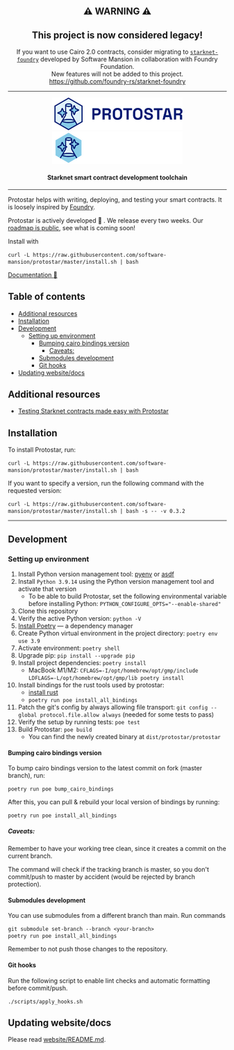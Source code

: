 <div align="center">
    <h2>⚠️ WARNING ⚠️</h2>
    <h2> This project is now considered legacy!</h2>
    <span>If you want to use Cairo 2.0 contracts, consider migrating to <a href="https://github.com/foundry-rs/starknet-foundry"><code>starknet-foundry</code></a> developed by Software Mansion in collaboration with Foundry Foundation.</span>
    <br>
    <span>New features will not be added to this project.</span>
    <br>
    <a href="https://github.com/foundry-rs/starknet-foundry">https://github.com/foundry-rs/starknet-foundry</a>
</div>

---
<div align="center">
  <img src="./readme/protostar-logo--light.svg#gh-light-mode-only" width=300 alt="protostar-logo" />
  <img src="./readme/protostar-logo--dark.svg#gh-dark-mode-only" width=300 alt="protostar-logo" />

  <h4>Starknet smart contract development toolchain</h4>

</div>

---
Protostar helps with writing, deploying, and testing your smart contracts. It is loosely inspired by [Foundry](https://github.com/foundry-rs/foundry).

Protostar is actively developed :hammer: . We release every two weeks. Our [roadmap is public](https://github.com/orgs/software-mansion-labs/projects/3/views/3), see what is coming soon!

Install with
```shell
curl -L https://raw.githubusercontent.com/software-mansion/protostar/master/install.sh | bash
```

[Documentation :page_facing_up:](https://docs.swmansion.com/protostar/)


## Table of contents <!-- omit in toc -->
- [Additional resources](#additional-resources)
- [Installation](#installation)
- [Development](#development)
  - [Setting up environment](#setting-up-environment)
    - [Bumping cairo bindings version](#bumping-cairo-bindings-version)
      - [Caveats:](#caveats)
    - [Submodules development](#submodules-development)
    - [Git hooks](#git-hooks)
- [Updating website/docs](#updating-websitedocs)



## Additional resources
- [Testing Starknet contracts made easy with Protostar](https://blog.swmansion.com/testing-starknet-contracts-made-easy-with-protostar-2ecdad3c9133)

## Installation

To install Protostar, run:

```shell
curl -L https://raw.githubusercontent.com/software-mansion/protostar/master/install.sh | bash
```

If you want to specify a version, run the following command with the requested version:

```console
curl -L https://raw.githubusercontent.com/software-mansion/protostar/master/install.sh | bash -s -- -v 0.3.2
```

---

## Development

### Setting up environment

1. Install Python version management tool: [pyenv](https://github.com/pyenv/pyenv) or [asdf](https://github.com/asdf-vm/asdf)
1. Install `Python 3.9.14` using the Python version management tool and activate that version
   - To be able to build Protostar, set the following environmental variable before installing Python: `PYTHON_CONFIGURE_OPTS="--enable-shared"`
1. Clone this repository
1. Verify the active Python version: `python -V`
1. [Install Poetry](https://python-poetry.org/docs/#installation) — a dependency manager
1. Create Python virtual environment in the project directory: `poetry env use 3.9`
1. Activate environment: `poetry shell`
1. Upgrade pip: `pip install --upgrade pip`
1. Install project dependencies: `poetry install`
    - MacBook M1/M2: `CFLAGS=-I/opt/homebrew/opt/gmp/include LDFLAGS=-L/opt/homebrew/opt/gmp/lib poetry install`
1. Install bindings for the rust tools used by protostar:
    - [install rust](https://www.rust-lang.org/tools/install)
    - `poetry run poe install_all_bindings`
1. Patch the git's config by always allowing file transport: `git config --global protocol.file.allow always` (needed for some tests to pass) 
1. Verify the setup by running tests: `poe test`
1. Build Protostar: `poe build`
    - You can find the newly created binary at `dist/protostar/protostar`

#### Bumping cairo bindings version
To bump cairo bindings version to the latest commit on fork (master branch), run: 

```shell
poetry run poe bump_cairo_bindings
```

After this, you can pull & rebuild your local version of bindings by running:
```shell
poetry run poe install_all_bindings
```

##### Caveats:
Remember to have your working tree clean, since it creates a commit on the current branch.

The command will check if the tracking branch is master, so you don't commit/push to master by accident (would be rejected by branch protection).


#### Submodules development 
You can use submodules from a different branch than main. Run commands
```shell
git submodule set-branch --branch <your-branch>
poetry run poe install_all_bindings
```
Remember to not push those changes to the repository.

#### Git hooks

Run the following script to enable lint checks and automatic formatting before commit/push.

```shell
./scripts/apply_hooks.sh
```

## Updating website/docs
Please read [website/README.md](./website/README.md).
